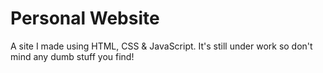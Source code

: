 # Personal Website
A site I made using HTML, CSS & JavaScript. It's still under work so don't mind any dumb stuff you find!
